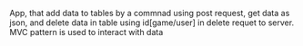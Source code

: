 App, that add data to tables by a commnad using post request, get data as json, and delete data in table using id[game/user] in delete requet to server. MVC pattern is used to interact with data
